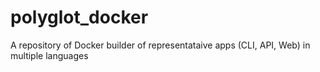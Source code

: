 # polyglot_docker
A repository of Docker builder of representataive apps (CLI, API, Web) in multiple languages
